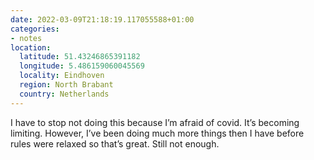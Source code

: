 ```yaml
---
date: 2022-03-09T21:18:19.117055588+01:00
categories:
- notes
location:
  latitude: 51.43246865391182
  longitude: 5.486159060045569
  locality: Eindhoven
  region: North Brabant
  country: Netherlands
---
```


I have to stop not doing this because I’m afraid of covid. It’s becoming limiting. However, I’ve been doing much more things then I have before rules were relaxed so that’s great. Still not enough.
